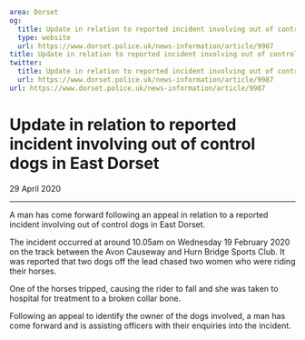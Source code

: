 ```yaml
area: Dorset
og:
  title: Update in relation to reported incident involving out of control dogs in East Dorset
  type: website
  url: https://www.dorset.police.uk/news-information/article/9987
title: Update in relation to reported incident involving out of control dogs in East Dorset |
twitter:
  title: Update in relation to reported incident involving out of control dogs in East Dorset
  url: https://www.dorset.police.uk/news-information/article/9987
url: https://www.dorset.police.uk/news-information/article/9987
```

# Update in relation to reported incident involving out of control dogs in East Dorset

29 April 2020

* * *

A man has come forward following an appeal in relation to a reported incident involving out of control dogs in East Dorset.

The incident occurred at around 10.05am on Wednesday 19 February 2020 on the track between the Avon Causeway and Hurn Bridge Sports Club. It was reported that two dogs off the lead chased two women who were riding their horses.

One of the horses tripped, causing the rider to fall and she was taken to hospital for treatment to a broken collar bone.

Following an appeal to identify the owner of the dogs involved, a man has come forward and is assisting officers with their enquiries into the incident.
